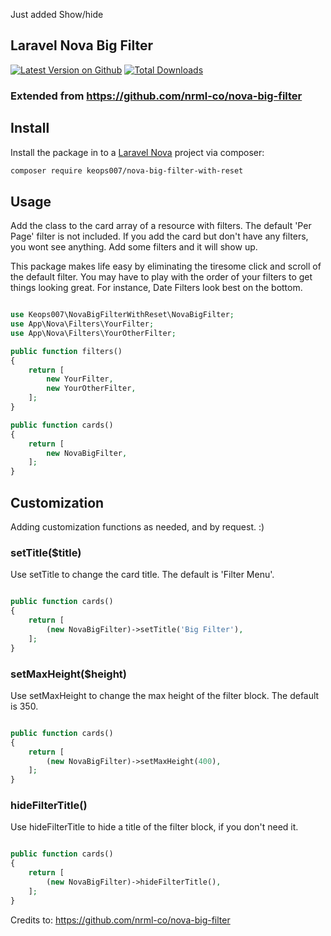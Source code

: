 Just added Show/hide


## Laravel Nova Big Filter
[![Latest Version on Github](https://img.shields.io/packagist/v/keops007/nova-big-filter-with-reset.svg?style=flat)](https://packagist.org/packages/keops007/nova-big-filter-with-reset)
[![Total Downloads](https://img.shields.io/packagist/dt/keops007/nova-big-filter-with-reset.svg?style=flat)](https://packagist.org/packages/keops007/nova-big-filter-with-reset)

### Extended from https://github.com/nrml-co/nova-big-filter
## Install

Install the package in to a [Laravel Nova](https://nova.laravel.com) project via composer:

```bash
composer require keops007/nova-big-filter-with-reset 
```

## Usage

Add the class to the card array of a resource with filters. The default 'Per Page' filter is not included.  If you add the card but don't have any filters, you wont see anything.  Add some filters and it will show up.  

This package makes life easy by eliminating the tiresome click and scroll of the default filter. You may have to play with the order of your filters to get things looking great.  For instance, Date Filters look best on the bottom.  


```php

use Keops007\NovaBigFilterWithReset\NovaBigFilter;
use App\Nova\Filters\YourFilter;
use App\Nova\Filters\YourOtherFilter;

public function filters()
{
    return [
        new YourFilter,
        new YourOtherFilter,
    ];
}

public function cards()
{
    return [        
        new NovaBigFilter,
    ];
}
```

## Customization
Adding customization functions as needed, and by request.  :)

### setTitle($title)

Use setTitle to change the card title.  The default is 'Filter Menu'.

```php

public function cards()
{
    return [        
        (new NovaBigFilter)->setTitle('Big Filter'),
    ];
}

```

### setMaxHeight($height)

Use setMaxHeight to change the max height of the filter block.  The default is 350.

```php

public function cards()
{
    return [        
        (new NovaBigFilter)->setMaxHeight(400),
    ];
}

```

### hideFilterTitle()

Use hideFilterTitle to hide a title of the filter block, if you don't need it.

```php

public function cards()
{
    return [        
        (new NovaBigFilter)->hideFilterTitle(),
    ];
}

```
Credits to: https://github.com/nrml-co/nova-big-filter
